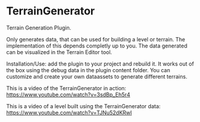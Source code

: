 # TerrainGenerator
Terrain Generation Plugin. 

Only generates data, that can be used for building a level or terrain. The implementation of this depends completly up to you.
The data generated can be visualized in the Terrain Editor tool.

Installation/Use: add the plugin to your project and rebuild it. It works out of the box using the debug data in the plugin content folder.
You can customize and create your own dataassets to generate different terrains.

This is a video of the TerrainGenerator in action: https://www.youtube.com/watch?v=3sdBp_Eh5r4

This is a video of a level built using the TerrainGenerator data: https://www.youtube.com/watch?v=TJNu52dKRwI
